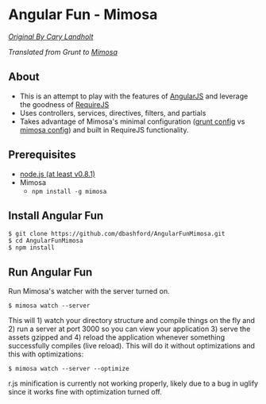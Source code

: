 # Angular Fun - Mimosa
*[Original By Cary Landholt](https://github.com/CaryLandholt/AngularFun)*

*Translated from Grunt to [Mimosa](https://github.com/dbashford/mimosa)*

## About
* This is an attempt to play with the features of [AngularJS](http://angularjs.org/) and leverage the goodness of [RequireJS](http://requirejs.org/)
* Uses controllers, services, directives, filters, and partials
* Takes advantage of Mimosa's minimal configuration ([grunt config](https://github.com/CaryLandholt/AngularFun/blob/master/grunt.js) vs [mimosa config](https://github.com/dbashford/AngularFunMimosa/blob/master/mimosa-config.coffee)) and built in RequireJS functionality.

## Prerequisites
* [node.js (at least v0.8.1)](http://nodejs.org/)
* Mimosa
  * `npm install -g mimosa`

## Install Angular Fun

    $ git clone https://github.com/dbashford/AngularFunMimosa.git
    $ cd AngularFunMimosa
    $ npm install

## Run Angular Fun

Run Mimosa's watcher with the server turned on.

    $ mimosa watch --server

This will 1) watch your directory structure and compile things on the fly and 2) run a server at port 3000 so you can view your application 3) serve the assets gzipped and 4) reload the application whenever something successfully compiles (live reload).  This will do it without optimizations and this with optimizations:

    $ mimosa watch --server --optimize

r.js minification is currently not working properly, likely due to a bug in uglify since it works fine with optimization turned off.